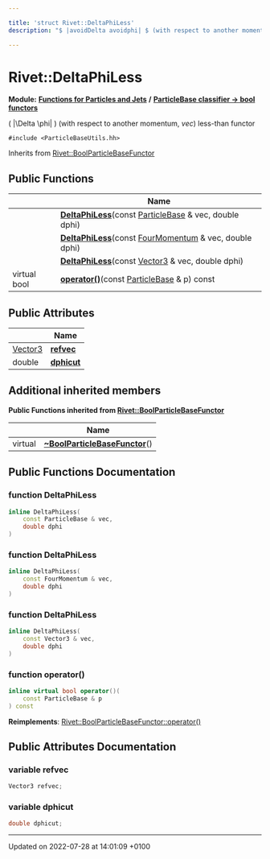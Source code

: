 ```yaml
---

title: 'struct Rivet::DeltaPhiLess'
description: "$ |avoidDelta avoidphi| $ (with respect to another momentum, vec) less-than functor "

---
```


# Rivet::DeltaPhiLess

**Module:** **[Functions for Particles and Jets](http://example.org/modules/group__particlebaseutils/)** **/** **[ParticleBase classifier -> bool functors](http://example.org/modules/group__particlebasetutils__pb2bool/)**



\( |\Delta \phi| \) (with respect to another momentum, _vec_) less-than functor 


`#include <ParticleBaseUtils.hh>`

Inherits from [Rivet::BoolParticleBaseFunctor](http://example.org/classes/structrivet_1_1boolparticlebasefunctor/)

## Public Functions

|                | Name           |
| -------------- | -------------- |
| | **[DeltaPhiLess](http://example.org/modules/group__particlebaseutils/#function-deltaphiless)**(const <a href="http://example.org/classes/classrivet_1_1particlebase/">ParticleBase</a> & vec, double dphi) |
| | **[DeltaPhiLess](http://example.org/modules/group__particlebaseutils/#function-deltaphiless)**(const <a href="http://example.org/classes/classrivet_1_1fourmomentum/">FourMomentum</a> & vec, double dphi) |
| | **[DeltaPhiLess](http://example.org/modules/group__particlebaseutils/#function-deltaphiless)**(const <a href="http://example.org/classes/classrivet_1_1vector3/">Vector3</a> & vec, double dphi) |
| virtual bool | **[operator()](http://example.org/modules/group__particlebaseutils/#function-operator())**(const <a href="http://example.org/classes/classrivet_1_1particlebase/">ParticleBase</a> & p) const |

## Public Attributes

|                | Name           |
| -------------- | -------------- |
| <a href="http://example.org/classes/classrivet_1_1vector3/">Vector3</a> | **[refvec](http://example.org/modules/group__particlebaseutils/#variable-refvec)**  |
| double | **[dphicut](http://example.org/modules/group__particlebaseutils/#variable-dphicut)**  |

## Additional inherited members

**Public Functions inherited from [Rivet::BoolParticleBaseFunctor](http://example.org/classes/structrivet_1_1boolparticlebasefunctor/)**

|                | Name           |
| -------------- | -------------- |
| virtual | **[~BoolParticleBaseFunctor](http://example.org/modules/group__particlebaseutils/#function-~boolparticlebasefunctor)**() |


## Public Functions Documentation

### function DeltaPhiLess

```cpp
inline DeltaPhiLess(
    const ParticleBase & vec,
    double dphi
)
```


### function DeltaPhiLess

```cpp
inline DeltaPhiLess(
    const FourMomentum & vec,
    double dphi
)
```


### function DeltaPhiLess

```cpp
inline DeltaPhiLess(
    const Vector3 & vec,
    double dphi
)
```


### function operator()

```cpp
inline virtual bool operator()(
    const ParticleBase & p
) const
```


**Reimplements**: [Rivet::BoolParticleBaseFunctor::operator()](http://example.org/modules/group__particlebaseutils/#function-operator())


## Public Attributes Documentation

### variable refvec

```cpp
Vector3 refvec;
```


### variable dphicut

```cpp
double dphicut;
```


-------------------------------

Updated on 2022-07-28 at 14:01:09 +0100
